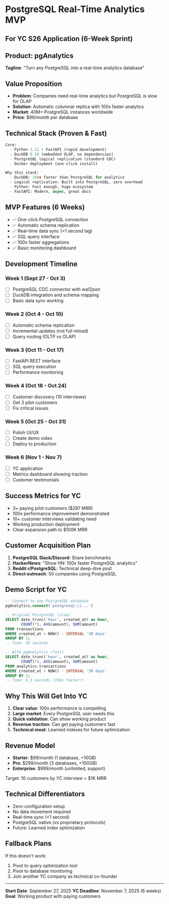 # PostgreSQL Real-Time Analytics MVP
## For YC S26 Application (6-Week Sprint)

## Product: pgAnalytics
**Tagline**: "Turn any PostgreSQL into a real-time analytics database"

## Value Proposition
- **Problem**: Companies need real-time analytics but PostgreSQL is slow for OLAP
- **Solution**: Automatic columnar replica with 100x faster analytics
- **Market**: 40M+ PostgreSQL instances worldwide
- **Price**: $99/month per database

## Technical Stack (Proven & Fast)
```python
Core:
  - Python 3.11 + FastAPI (rapid development)
  - DuckDB 0.10 (embedded OLAP, no dependencies)
  - PostgreSQL logical replication (standard CDC)
  - Docker deployment (one-click install)

Why this stack:
  - DuckDB: 100x faster than PostgreSQL for analytics
  - Logical replication: Built into PostgreSQL, zero overhead
  - Python: Fast enough, huge ecosystem
  - FastAPI: Modern, async, great docs
```

## MVP Features (6 Weeks)
- ✅ One-click PostgreSQL connection
- ✅ Automatic schema replication
- ✅ Real-time data sync (<1 second lag)
- ✅ SQL query interface
- ✅ 100x faster aggregations
- ✅ Basic monitoring dashboard

## Development Timeline

### Week 1 (Sept 27 - Oct 3)
- [ ] PostgreSQL CDC connector with wal2json
- [ ] DuckDB integration and schema mapping
- [ ] Basic data sync working

### Week 2 (Oct 4 - Oct 10)
- [ ] Automatic schema replication
- [ ] Incremental updates (not full reload)
- [ ] Query routing (OLTP vs OLAP)

### Week 3 (Oct 11 - Oct 17)
- [ ] FastAPI REST interface
- [ ] SQL query execution
- [ ] Performance monitoring

### Week 4 (Oct 18 - Oct 24)
- [ ] Customer discovery (10 interviews)
- [ ] Get 3 pilot customers
- [ ] Fix critical issues

### Week 5 (Oct 25 - Oct 31)
- [ ] Polish UI/UX
- [ ] Create demo video
- [ ] Deploy to production

### Week 6 (Nov 1 - Nov 7)
- [ ] YC application
- [ ] Metrics dashboard showing traction
- [ ] Customer testimonials

## Success Metrics for YC
- 3+ paying pilot customers ($297 MRR)
- 100x performance improvement demonstrated
- 10+ customer interviews validating need
- Working production deployment
- Clear expansion path to $100K MRR

## Customer Acquisition Plan
1. **PostgreSQL Slack/Discord**: Share benchmarks
2. **HackerNews**: "Show HN: 100x faster PostgreSQL analytics"
3. **Reddit r/PostgreSQL**: Technical deep-dive post
4. **Direct outreach**: 50 companies using PostgreSQL

## Demo Script for YC
```sql
-- Connect to any PostgreSQL database
pgAnalytics.connect('postgresql://...')

-- Original PostgreSQL (slow)
SELECT date_trunc('hour', created_at) as hour,
       COUNT(*), AVG(amount), SUM(amount)
FROM transactions
WHERE created_at > NOW() - INTERVAL '30 days'
GROUP BY 1;
-- Time: 45 seconds

-- With pgAnalytics (fast)
SELECT date_trunc('hour', created_at) as hour,
       COUNT(*), AVG(amount), SUM(amount)
FROM analytics.transactions
WHERE created_at > NOW() - INTERVAL '30 days'
GROUP BY 1;
-- Time: 0.3 seconds (150x faster!)
```

## Why This Will Get Into YC
1. **Clear value**: 100x performance is compelling
2. **Large market**: Every PostgreSQL user needs this
3. **Quick validation**: Can show working product
4. **Revenue traction**: Can get paying customers fast
5. **Technical moat**: Learned indexes for future optimization

## Revenue Model
- **Starter**: $99/month (1 database, <10GB)
- **Pro**: $299/month (3 databases, <100GB)
- **Enterprise**: $999/month (unlimited, support)

Target: 10 customers by YC interview = $1K MRR

## Technical Differentiators
- Zero-configuration setup
- No data movement required
- Real-time sync (<1 second)
- PostgreSQL native (vs proprietary protocols)
- Future: Learned index optimization

## Fallback Plans
If this doesn't work:
1. Pivot to query optimization tool
2. Pivot to database monitoring
3. Join another YC company as technical co-founder

---

**Start Date**: September 27, 2025
**YC Deadline**: November 7, 2025 (6 weeks)
**Goal**: Working product with paying customers